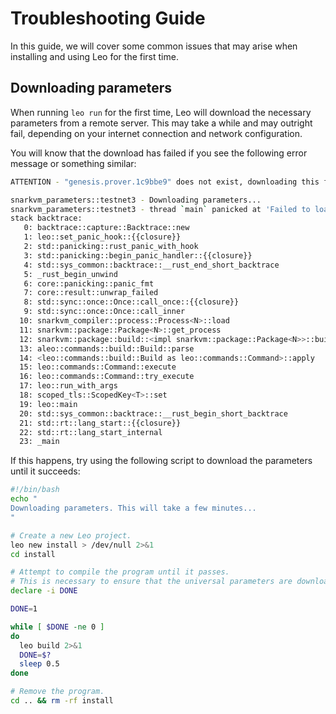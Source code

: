 # Troubleshooting Guide

In this guide, we will cover some common issues that may arise when installing and using Leo for the first time.

## Downloading parameters

When running `leo run` for the first time, Leo will download the necessary parameters from a remote server.
This may take a while and may outright fail, depending on your internet connection and network configuration.

You will know that the download has failed if you see the following error message or something similar:

```bash
ATTENTION - "genesis.prover.1c9bbe9" does not exist, downloading this file remotely and storing it locally. Please ensure "genesis.prover.1c9bbe9" is stored in "/Users/xxx/.aleo/resources/genesis.prover.1c9bbe9".

snarkvm_parameters::testnet3 - Downloading parameters...
snarkvm_parameters::testnet3 - thread `main` panicked at 'Failed to load proving key: Crate("curl::error", "Error { description: \"Transferred a partial file\", code: 18, extra: Some(\"transfer closed with 92197356 bytes remaining to read\") }")', /Users/xxx/.cargo/git/checkouts/snarkvm-f1160780ffe17de8/ea14990/parameters/src/testnet3/mod.rs:95:9
stack backtrace: 
   0: backtrace::capture::Backtrace::new
   1: leo::set_panic_hook::{{closure}}
   2: std::panicking::rust_panic_with_hook
   3: std::panicking::begin_panic_handler::{{closure}}
   4: std::sys_common::backtrace::__rust_end_short_backtrace
   5: _rust_begin_unwind
   6: core::panicking::panic_fmt
   7: core::result::unwrap_failed
   8: std::sync::once::Once::call_once::{{closure}}
   9: std::sync::once::Once::call_inner
  10: snarkvm_compiler::process::Process<N>::load
  11: snarkvm::package::Package<N>::get_process
  12: snarkvm::package::build::<impl snarkvm::package::Package<N>>::build
  13: aleo::commands::build::Build::parse
  14: <leo::commands::build::Build as leo::commands::Command>::apply
  15: leo::commands::Command::execute
  16: leo::commands::Command::try_execute
  17: leo::run_with_args
  18: scoped_tls::ScopedKey<T>::set
  19: leo::main
  20: std::sys_common::backtrace::__rust_begin_short_backtrace
  21: std::rt::lang_start::{{closure}}
  22: std::rt::lang_start_internal
  23: _main
```

If this happens, try using the following script to download the parameters until it succeeds:

```bash
#!/bin/bash
echo "
Downloading parameters. This will take a few minutes...
"

# Create a new Leo project.
leo new install > /dev/null 2>&1 
cd install 

# Attempt to compile the program until it passes.
# This is necessary to ensure that the universal parameters are downloaded.
declare -i DONE

DONE=1

while [ $DONE -ne 0 ]
do
  leo build 2>&1
  DONE=$?
  sleep 0.5
done

# Remove the program.
cd .. && rm -rf install
```
